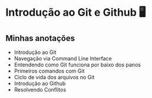 # Introdução ao Git e Github :desktop_computer:

## Minhas anotações

- Introdução ao Git
- Navegação via Command Line Interface
- Entendendo como Git funciona por baixo dos panos
- Primeiros comandos com Git
- Ciclo de vida dos arquivos no Git
- Introdução ao Github
- Resolvendo Conflitos